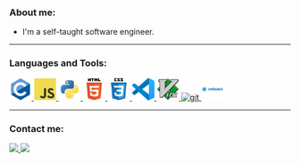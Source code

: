 ### About me:

- I'm a self-taught software engineer.

<hr>

### Languages and Tools:

<p align="left">
 <!-- c -->
 <a
    href="https://www.cprogramming.com/" 
    target="_blank" rel="noreferrer"> 
    <img
        src="https://raw.githubusercontent.com/devicons/devicon/master/icons/c/c-original.svg"
        alt="c" width="40" height="40"
    /> 
 </a>
 <!-- js -->
 <a 
    href="https://www.javascript.com/" 
    target="_blank" rel="noreferrer"> 
    <img
        src="https://raw.githubusercontent.com/devicons/devicon/master/icons/javascript/javascript-original.svg"
        alt="java" width="40" height="40"
    /> 
 </a>
 <!-- python -->
 <a
    href="https://www.python.org/"
    target="_blank">
    <img 
        src="https://raw.githubusercontent.com/devicons/devicon/master/icons/python/python-original.svg" alt="Python Icon" width="40" height="40"
    />
 </a>
 <!-- html -->
 <a 
    href="https://www.html.com" 
    target="_blank" rel="noreferrer"> 
    <img
        src="https://raw.githubusercontent.com/devicons/devicon/master/icons/html5/html5-original-wordmark.svg"
        alt="html" width="40" height="40"
    /> 
 </a> 
 <!-- css -->
 <a 
    href="https://www.w3schools.com/css/" 
    target="_blank" rel="noreferrer"> 
    <img
        src="https://raw.githubusercontent.com/devicons/devicon/master/icons/css3/css3-original-wordmark.svg"
        alt="css" width="40" height="40"
    /> 
 </a>
 <!-- vs code -->
 <a 
    href="https://code.visualstudio.com/" 
    target="_blank" rel="noreferrer"> 
    <img
        src="https://raw.githubusercontent.com/github/explore/80688e429a7d4ef2fca1e82350fe8e3517d3494d/topics/visual-studio-code/visual-studio-code.png"
        alt="VS code" width="40" height="40"
    /> 
 </a>
 <!-- vim -->
 <a
    href="https://www.vim.org/" 
    target="_blank" rel="noreferrer"> 
    <img
        src="https://raw.githubusercontent.com/devicons/devicon/master/icons/vim/vim-original.svg"
        alt="c" width="40" height="40"
    /> 
 </a> 
 <!-- git -->
 <a 
    href="https://git-scm.com/"
    target="_blank" rel="noreferrer"> 
    <img
        src="https://www.vectorlogo.zone/logos/git-scm/git-scm-icon.svg" alt="git"
        width="40" height="40"
    /> 
 </a>
 <!-- Webpack -->
 <a 
    href="https://webpack.js.org/" 
    target="_blank" rel="noreferrer"> 
    <img
        src="https://raw.githubusercontent.com/devicons/devicon/6910f0503efdd315c8f9b858234310c06e04d9c0/icons/webpack/webpack-original-wordmark.svg"
        alt="webpack" width="40" height="40"
    /> 
 </a>
</p>

<hr>


### Contact me:

<p>
<!-- Gmail -->
<a 
    target="_blank" 
    href="mailto:mayadasaeeddev@gmail.com">
    <img
        src="https://img.shields.io/badge/-Gmail-D14836?style=for-the-badge&logo=Gmail&logoColor=white">
    </img>    
</a>
<!-- LinkedIn -->
<a 
    target="_blank"
    href="https://www.linkedin.com/in/mayadase/">
    <img
        src="https://img.shields.io/badge/-LinkedIn-0077B5?style=for-the-badge&logo=Linkedin&logoColor=white">
    </img>
</a>
</p>

